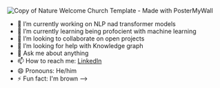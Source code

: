 ![Copy of Nature Welcome Church Template - Made with PosterMyWall](https://user-images.githubusercontent.com/46840482/99074474-17e49a80-25b8-11eb-8702-b33ca12289ae.jpg)



- 🔭 I’m currently working on NLP nad transformer models
- 🌱 I’m currently learning being profocient with machine learning
- 👯 I’m looking to collaborate on open projects
- 🤔 I’m looking for help with Knowledge graph 
- 💬 Ask me about anything
- 📫 How to reach me: [LinkedIn](www.linkedin.com/in/jishnu-jayaraj-9299b7b5)
- 😄 Pronouns: He/him
- ⚡ Fun fact: I'm brown
-->

